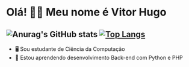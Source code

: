 # Olá! 👋🏾 Meu nome é Vitor Hugo 

## ![Anurag's GitHub stats](https://github-readme-stats.vercel.app/api?username=vitorhugo8&show_icons=true&theme=synthwave)  [![Top Langs](https://github-readme-stats.vercel.app/api/top-langs/?username=vitorhugo8&layout=donut)](https://github.com/anuraghazra/github-readme-stats)

- 🖥️ Sou estudante de Ciência da Computação
- 🌱 Estou aprendendo desenvolvimento Back-end com Python e PHP


